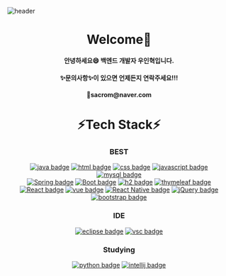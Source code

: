 ![header](https://capsule-render.vercel.app/api?type=waving&color=auto&height=100&section=header&text=INHYUK%20WOO&fontSize=90)


<div align=center>
        
# Welcome👋
        
<h4>안녕하세요😄 백엔드 개발자 우인혁입니다.</h4>
<h4>✨문의사항✨이 있으면 언제든지 연락주세요!!!</h4>
<h4>📧sacrom@naver.com</h4>
        
# ⚡Tech Stack⚡
        
### BEST
[![java badge](https://img.shields.io/badge/java-007396?logo=java&logoColor=white&style=for-the-badge)]()
[![html badge](https://img.shields.io/badge/html-E34F26?logo=html5&logoColor=white&style=for-the-badge)]()
[![css badge](https://img.shields.io/badge/css-1572B6?logo=css3&logoColor=white&style=for-the-badge)]()
[![javascript badge](https://img.shields.io/badge/javascript-F7DF1E?logo=JavaScript&logoColor=black&style=for-the-badge)]()
[![mysql badge](https://img.shields.io/badge/mysql-4479A1?logo=mysql&logoColor=white&style=for-the-badge)]() <br>
[![Spring badge](https://img.shields.io/badge/Spring%20Framework-6DB33F?logo=Spring&logoColor=white&style=for-the-badge)]()
[![Boot badge](https://img.shields.io/badge/Spring%20Boot-6DB33F?logo=Spring%20Boot&logoColor=white&style=for-the-badge)]()
[![h2 badge](https://img.shields.io/badge/hibernate-59666C?logo=hibernate&logoColor=white&style=for-the-badge)]()
[![thymeleaf badge](https://img.shields.io/badge/thymeleaf-005F0F?logo=thymeleaf&logoColor=white&style=for-the-badge)]() <br>
[![React badge](https://img.shields.io/badge/react-61DAFB?logo=React&logoColor=white&style=for-the-badge)]()
[![vue badge](https://img.shields.io/badge/vue.js-4FC08D?logo=vue.js&logoColor=white&style=for-the-badge)]()
[![React Native badge](https://img.shields.io/badge/React%20native-61DAFB?logo=React&logoColor=white&style=for-the-badge)]()
[![jQuery badge](https://img.shields.io/badge/jquery-0769AD?logo=jquery&logoColor=white&style=for-the-badge)]()
[![bootstrap badge](https://img.shields.io/badge/bootstrap-7952B3?logo=bootstrap&logoColor=white&style=for-the-badge)]()

### IDE
[![eclipse badge](https://img.shields.io/badge/eclipse-2C2255?logo=eclipse&logoColor=white&style=for-the-badge)]() 
[![vsc badge](https://img.shields.io/badge/visual%20studio%20code-007ACC?logo=visual%20studio%20code&logoColor=white&style=for-the-badge)]()
 
### Studying
[![python badge](https://img.shields.io/badge/python-3776AB?logo=python&logoColor=white&style=for-the-badge)]()
[![intellij badge](https://img.shields.io/badge/IntelliJ%20IDEA-000000?logo=IntelliJ%20IDEA&logoColor=white&style=for-the-badge)]()
</div>
